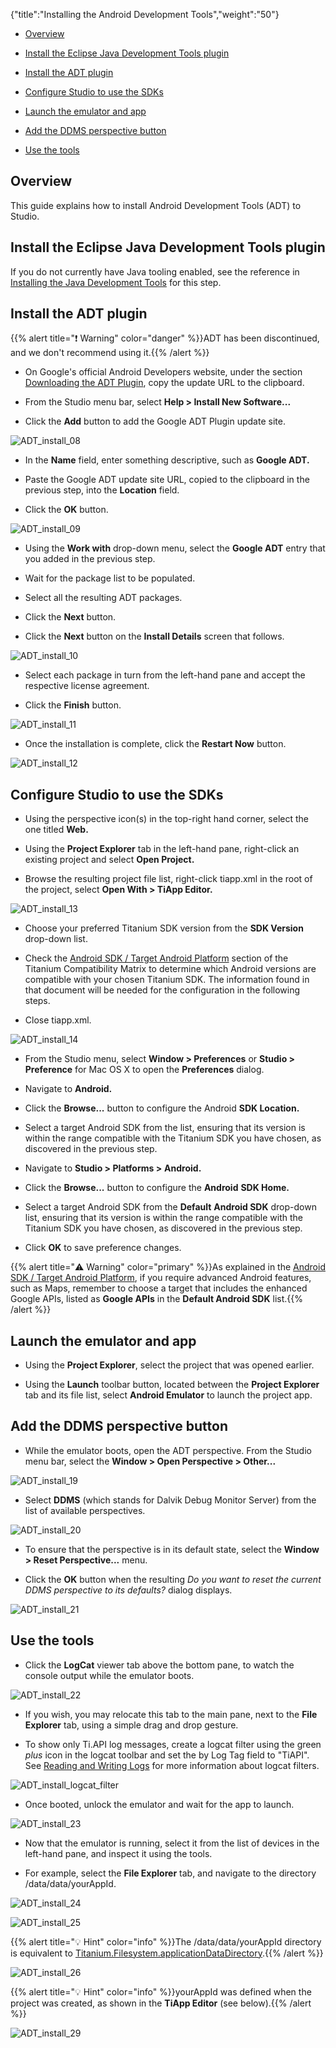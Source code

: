 {"title":"Installing the Android Development Tools","weight":"50"}

* [Overview](#overview)

* [Install the Eclipse Java Development Tools plugin](#install-the-eclipse-java-development-tools-plugin)

* [Install the ADT plugin](#install-the-adt-plugin)

* [Configure Studio to use the SDKs](#configure-studio-to-use-the-sdks)

* [Launch the emulator and app](#launch-the-emulator-and-app)

* [Add the DDMS perspective button](#add-the-ddms-perspective-button)

* [Use the tools](#use-the-tools)

## Overview

This guide explains how to install Android Development Tools (ADT) to Studio.

## Install the Eclipse Java Development Tools plugin

If you do not currently have Java tooling enabled, see the reference in [Installing the Java Development Tools](/docs/appc/Axway_Appcelerator_Studio/Axway_Appcelerator_Studio_Getting_Started/Installing_the_Java_Development_Tools/) for this step.

## Install the ADT plugin

{{% alert title="❗️ Warning" color="danger" %}}ADT has been discontinued, and we don't recommend using it.{{% /alert %}}

* On Google's official Android Developers website, under the section [Downloading the ADT Plugin](http://developer.android.com/sdk/installing/installing-adt.html), copy the update URL to the clipboard.

* From the Studio menu bar, select **Help > Install New Software...**

* Click the **Add** button to add the Google ADT Plugin update site.

![ADT_install_08](/Images/appc/download/attachments/30083134/ADT_install_08.png)

* In the **Name** field, enter something descriptive, such as **Google ADT.**

* Paste the Google ADT update site URL, copied to the clipboard in the previous step, into the **Location** field.

* Click the **OK** button.

![ADT_install_09](/Images/appc/download/attachments/30083134/ADT_install_09.png)

* Using the **Work with** drop-down menu, select the **Google ADT** entry that you added in the previous step.

* Wait for the package list to be populated.

* Select all the resulting ADT packages.

* Click the **Next** button.

* Click the **Next** button on the **Install Details** screen that follows.

![ADT_install_10](/Images/appc/download/attachments/30083134/ADT_install_10.png)

* Select each package in turn from the left-hand pane and accept the respective license agreement.

* Click the **Finish** button.

![ADT_install_11](/Images/appc/download/attachments/30083134/ADT_install_11.png)

* Once the installation is complete, click the **Restart Now** button.

![ADT_install_12](/Images/appc/download/attachments/30083134/ADT_install_12.png)

## Configure Studio to use the SDKs

* Using the perspective icon(s) in the top-right hand corner, select the one titled **Web.**

* Using the **Project Explorer** tab in the left-hand pane, right-click an existing project and select **Open Project.**

* Browse the resulting project file list, right-click tiapp.xml in the root of the project, select **Open With > TiApp Editor.**

![ADT_install_13](/Images/appc/download/attachments/30083134/ADT_install_13.png)

* Choose your preferred Titanium SDK version from the **SDK Version** drop-down list.

* Check the [Android SDK / Target Android Platform](/docs/appc/Titanium_SDK/Titanium_SDK_Getting_Started/Installation_and_Configuration/Titanium_Compatibility_Matrix/#android-sdk-/-target-android-platform) section of the Titanium Compatibility Matrix to determine which Android versions are compatible with your chosen Titanium SDK. The information found in that document will be needed for the configuration in the following steps.

* Close tiapp.xml.

![ADT_install_14](/Images/appc/download/attachments/30083134/ADT_install_14.png)

* From the Studio menu, select **Window > Preferences** or **Studio >** **Preference** for Mac OS X  to open the **Preferences** dialog.

* Navigate to **Android.**

* Click the **Browse...** button to configure the Android **SDK Location.**

* Select a target Android SDK from the list, ensuring that its version is within the range compatible with the Titanium SDK you have chosen, as discovered in the previous step.

* Navigate to **Studio > Platforms >** **Android.**

* Click the **Browse...** button to configure the **Android** **SDK Home.**

* Select a target Android SDK from the **Default** **Android SDK** drop-down list, ensuring that its version is within the range compatible with the Titanium SDK you have chosen, as discovered in the previous step.

* Click **OK** to save preference changes.

{{% alert title="⚠️ Warning" color="primary" %}}As explained in the [Android SDK / Target Android Platform](/docs/appc/Titanium_SDK/Titanium_SDK_Getting_Started/Installation_and_Configuration/Titanium_Compatibility_Matrix/#android-sdk-/-target-android-platform), if you require advanced Android features, such as Maps, remember to choose a target that includes the enhanced Google APIs, listed as **Google APIs** in the **Default Android SDK** list.{{% /alert %}}

## Launch the emulator and app

* Using the **Project Explorer**, select the project that was opened earlier.

* Using the **Launch** toolbar button, located between the **Project Explorer** tab and its file list, select **Android Emulator** to launch the project app.

## Add the DDMS perspective button

* While the emulator boots, open the ADT perspective. From the Studio menu bar, select the **Window > Open Perspective > Other...**

![ADT_install_19](/Images/appc/download/attachments/30083134/ADT_install_19.png)

* Select **DDMS** (which stands for Dalvik Debug Monitor Server) from the list of available perspectives.

![ADT_install_20](/Images/appc/download/attachments/30083134/ADT_install_20.png)

* To ensure that the perspective is in its default state, select the **Window > Reset Perspective...** menu.

* Click the **OK** button when the resulting _Do you want to reset the current DDMS perspective to its defaults?_ dialog displays.

![ADT_install_21](/Images/appc/download/attachments/30083134/ADT_install_21.png)

## Use the tools

* Click the **LogCat** viewer tab above the bottom pane, to watch the console output while the emulator boots.

![ADT_install_22](/Images/appc/download/attachments/30083134/ADT_install_22.png)

* If you wish, you may relocate this tab to the main pane, next to the **File Explorer** tab, using a simple drag and drop gesture.

* To show only Ti.API log messages, create a logcat filter using the green _plus_ icon in the logcat toolbar and set the by Log Tag field to "TiAPI". See [Reading and Writing Logs](http://developer.android.com/guide/developing/debugging/debugging-log.html) for more information about logcat filters.

![ADT_install_logcat_filter](/Images/appc/download/attachments/30083134/ADT_install_logcat_filter.png)

* Once booted, unlock the emulator and wait for the app to launch.

![ADT_install_23](/Images/appc/download/attachments/30083134/ADT_install_23.png)

* Now that the emulator is running, select it from the list of devices in the left-hand pane, and inspect it using the tools.

* For example, select the **File Explorer** tab, and navigate to the directory /data/data/yourAppId.

![ADT_install_24](/Images/appc/download/attachments/30083134/ADT_install_24.png)

![ADT_install_25](/Images/appc/download/attachments/30083134/ADT_install_25.png)

{{% alert title="💡 Hint" color="info" %}}The /data/data/yourAppId directory is equivalent to [Titanium.Filesystem.applicationDataDirectory](https://docs.appcelerator.com/platform/latest/#!/api/Titanium.Filesystem).{{% /alert %}}

![ADT_install_26](/Images/appc/download/attachments/30083134/ADT_install_26.png)

{{% alert title="💡 Hint" color="info" %}}yourAppId was defined when the project was created, as shown in the **TiApp Editor** (see below).{{% /alert %}}

![ADT_install_29](/Images/appc/download/attachments/30083134/ADT_install_29.png)
